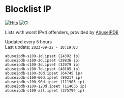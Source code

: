 # Blocklist IP

[![Hits](https://hits.seeyoufarm.com/api/count/incr/badge.svg?url=https%3A%2F%2Fgithub.com%2Fborestad%2Fblocklist-ip%2F&count_bg=%2379C83D&title_bg=%23555555&icon=&icon_color=%23E7E7E7&title=hits&edge_flat=false)](https://hits.seeyoufarm.com)  ![CI](https://img.shields.io/github/workflow/status/borestad/blocklist-ip/CI?style=flat-square)

Lists with worst IPv4 offenders, provided by [AbuseIPDB](https://www.abuseipdb.com/)

<!-- FOOTER-PLACEHOLDER -->
Updated every 5 hours<br>
Last update: `2023-09-22 - 10:19:03`
```
abuseipdb-s100-1d.ipset (24302 ip)
abuseipdb-s100-2d.ipset (28836 ip)
abuseipdb-s100-3d.ipset (32079 ip)
abuseipdb-s100-7d.ipset (40105 ip)
abuseipdb-s100-30d.ipset (64745 ip)
abuseipdb-s100-60d.ipset (89217 ip)
abuseipdb-s100-90d.ipset (111903 ip)
abuseipdb-s100-120d.ipset (114635 ip)
abuseipdb-s100-all.ipset (375794 ip)
```
